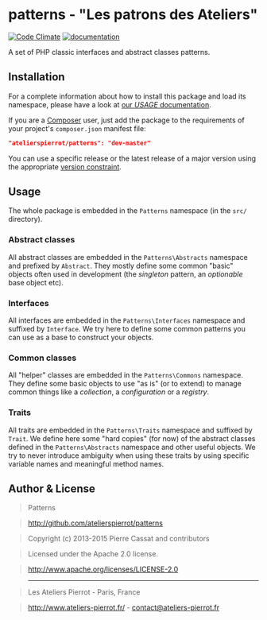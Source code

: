 patterns - "Les patrons des Ateliers"
========

[![Code Climate](http://codeclimate.com/github/atelierspierrot/patterns/badges/gpa.svg)](http://codeclimate.com/github/atelierspierrot/patterns)
[![documentation](http://img.ateliers-pierrot-static.fr/read-the-doc.svg)](http://docs.ateliers-pierrot.fr/patterns/)

A set of PHP classic interfaces and abstract classes patterns.


Installation
------------

For a complete information about how to install this package and load its namespace, 
please have a look at [our *USAGE* documentation](http://github.com/atelierspierrot/atelierspierrot/blob/master/USAGE.md).

If you are a [Composer](http://getcomposer.org/) user, just add the package to the 
requirements of your project's `composer.json` manifest file:

```json
"atelierspierrot/patterns": "dev-master"
```

You can use a specific release or the latest release of a major version using the appropriate
[version constraint](http://getcomposer.org/doc/01-basic-usage.md#package-versions).


Usage
-----

The whole package is embedded in the `Patterns` namespace (in the `src/` directory).

### Abstract classes

All abstract classes are embedded in the `Patterns\Abstracts` namespace and prefixed by `Abstract`.
They mostly define some common "basic" objects often used in development (the *singleton* pattern, 
an *optionable* base object etc).

### Interfaces

All interfaces are embedded in the `Patterns\Interfaces` namespace and suffixed by `Interface`.
We try here to define some common patterns you can use as a base to construct your objects. 

### Common classes

All "helper" classes are embedded in the `Patterns\Commons` namespace. They define some basic objects
to use "as is" (or to extend) to manage common things like a *collection*, a *configuration* or a 
*registry*.

### Traits

All traits are embedded in the `Patterns\Traits` namespace and suffixed by `Trait`. We define here
some "hard copies" (for now) of the abstract classes defined in the `Patterns\Abstracts` namespace
and other useful objects. We try to never introduce ambiguity when using these traits by using 
specific variable names and meaningful method names.


Author & License
----------------

>    Patterns

>    http://github.com/atelierspierrot/patterns

>    Copyright (c) 2013-2015 Pierre Cassat and contributors

>    Licensed under the Apache 2.0 license.

>    http://www.apache.org/licenses/LICENSE-2.0

>    ----

>    Les Ateliers Pierrot - Paris, France

>    <http://www.ateliers-pierrot.fr/> - <contact@ateliers-pierrot.fr>
